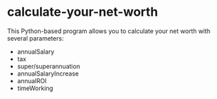 # calculate-your-net-worth

This Python-based program allows you to calculate your net worth with several parameters:
- annualSalary
- tax
- super/superannuation
- annualSalaryIncrease
- annualROI
- timeWorking